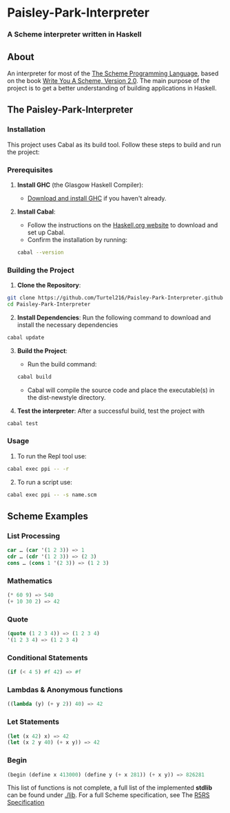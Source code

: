 # Paisley-Park-Interpreter

### A Scheme interpreter written in Haskell

## About 

An interpreter for most of the [The Scheme Programming Language](https://www.scheme.org/), based on the book [Write You A Scheme, Version 2.0](https://wespiser.com/writings/wyas/00_overview.html). The main purpose of the project is to get a better understanding of building applications in Haskell.

## The Paisley-Park-Interpreter

### Installation

This project uses Cabal as its build tool. Follow these steps to build and run the project:

### Prerequisites

1. **Install GHC** (the Glasgow Haskell Compiler):
    - [Download and install GHC](https://www.haskell.org/downloads/) if you haven't already.

2. **Install Cabal**:
    - Follow the instructions on the [Haskell.org website](https://www.haskell.org/cabal/) to download and set up Cabal.
    - Confirm the installation by running:
      
    ```bash
    cabal --version
    ```

### Building the Project 

1. **Clone the Repository**:

```bash
git clone https://github.com/Turtel216/Paisley-Park-Interpreter.github
cd Paisley-Park-Interpreter
```

2. **Install Dependencies**: Run the following command to download and install the necessary dependencies

```bash 
cabal update
```

3. **Build the Project**:

    - Run the build command:
   
    ```bash 
    cabal build
    ```
    
    - Cabal will compile the source code and place the executable(s) in the dist-newstyle directory.

4. **Test the interpreter**: After a successful build, test the project with 

```bash 
cabal test
```

### Usage 

1. To run the Repl tool use:

```bash 
cabal exec ppi -- -r
```

2. To run a script use:

```bash
cabal exec ppi -- -s name.scm
```

## Scheme Examples

### List Processing

```lisp
car … (car '(1 2 3)) => 1
cdr … (cdr '(1 2 3)) => (2 3)
cons … (cons 1 '(2 3)) => (1 2 3)
```

### Mathematics

```lisp
(* 60 9) => 540
(+ 10 30 2) => 42
```

### Quote

```lisp
(quote (1 2 3 4)) => (1 2 3 4)
'(1 2 3 4) => (1 2 3 4)
```

### Conditional Statements

```lisp
(if (< 4 5) #f 42) => #f
```

### Lambdas & Anonymous functions

```lisp
((lambda (y) (+ y 2)) 40) => 42
```

### Let Statements

```lisp
(let (x 42) x) => 42
(let (x 2 y 40) (+ x y)) => 42
```

### Begin

```lisp
(begin (define x 413000) (define y (+ x 281)) (+ x y)) => 826281
```

This list of functions is not complete, a full list of the implemented **stdlib** can be found under [./lib](https://github.com/Turtel216/Paisley-Park-Interpreter/tree/main/lib). For a full Scheme specification, see The [R5RS Specification](https://github.com/write-you-a-scheme-v2/scheme/blob/master/sources/r5rs.pdf)
